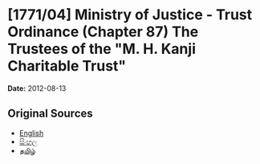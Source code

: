 # [1771/04] Ministry of Justice - Trust Ordinance (Chapter 87) The Trustees of the "M. H. Kanji Charitable Trust"

**Date:** 2012-08-13

## Original Sources

- [English](https://documents.gov.lk/view/extra-gazettes/2012/8/1771-04_E.pdf)
- [සිංහල](https://documents.gov.lk/view/extra-gazettes/2012/8/1771-04_S.pdf)
- [தமிழ்](https://documents.gov.lk/view/extra-gazettes/2012/8/1771-04_T.pdf)
